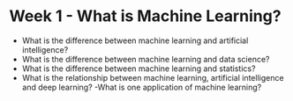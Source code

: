 # Week 1 - What is Machine Learning?

- What is the difference between machine learning and artificial intelligence?
- What is the difference between machine learning and data science?
- What is the difference between machine learning and statistics?
- What is the relationship between machine learning, artificial intelligence and deep learning?
-What is one application of machine learning?